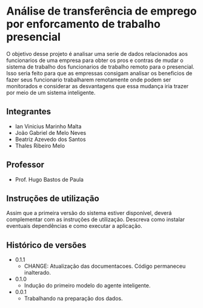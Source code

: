 # Análise de transferência de emprego por enforcamento de trabalho presencial

   O objetivo desse projeto é analisar uma serie de dados relacionados aos funcionarios de uma empresa para obter os pros e contras de mudar o sistema de trabalho dos funcionarios de trabalho remoto para o presencial.
   Isso seria feito para que as empressas consigam analisar os beneficios de fazer seus funcionario trabalharem remotamente onde podem ser monitorados e considerar as desvantagens que essa mudança iria trazer por meio de um sistema inteligente.
## Integrantes

* Ian Vinicius Marinho Malta
* João Gabriel de Melo Neves
* Beatriz Azevedo dos Santos
* Thales Ribeiro Melo

## Professor

* Prof. Hugo Bastos de Paula

## Instruções de utilização

Assim que a primeira versão do sistema estiver disponível, deverá complementar com as instruções de utilização. Descreva como instalar eventuais dependências e como executar a aplicação.

## Histórico de versões

* 0.1.1
    * CHANGE: Atualização das documentacoes. Código permaneceu inalterado.
* 0.1.0
    * Indução do primeiro modelo do agente inteligente.
* 0.0.1
    * Trabalhando na preparação dos dados.

